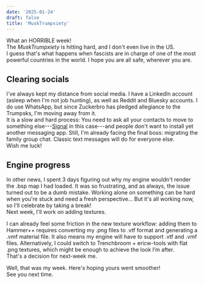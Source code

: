 ```yaml
---
date: '2025-01-24'
draft: false
title: 'MuskTrumpxiety'
---
```


What an HORRIBLE week!  
The *MuskTrumpxiety* is hitting hard, and I don't even live in the US.  
I guess that's what happens when fascists are in charge of one of the most powerful countries in the world.
I hope you are all safe, wherever you are.

## Clearing socials
I've always kept my distance from social media. I have a LinkedIn account (asleep when I'm not job hunting), as well as Reddit and Bluesky accounts.
I do use WhatsApp, but since Zuckerbro has pledged allegiance to the Trumpsks, I'm moving away from it.  
It is a slow and hard process: You need to ask all your contacts to move to something else---[Signal](https://signal.org) in this case---and people don't want to install yet another messaging app.
Still, I'm already facing the final boss: migrating the family group chat. Classic text messages will do for everyone else.  
Wish me luck!

## Engine progress
In other news, I spent 3 days figuring out why my engine wouldn't render the .bsp map I had loaded. It was so frustrating, and as always, the issue turned out to be a dumb mistake. Working alone on something can be hard when you're stuck and need a fresh perspective... But it's all working now, so I'll celebrate by taking a break!  
Next week, I'll work on adding textures.

I can already feel some friction in the new texture workflow: adding them to Hammer++ requires converting my .png files to .vtf format and generating a .vmf material file.
It also means my engine will have to support .vtf and .vmf files. Alternatively, I could switch to Trenchbroom + ericw-tools with flat .png textures, which might be enough to achieve the look I’m after.  
That's a decision for next-week me.

Well, that was my week. Here's hoping yours went smoother!  
See you next time.